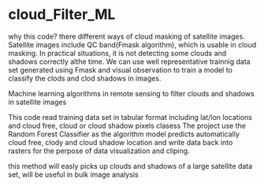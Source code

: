 # cloud_Filter_ML
why this code? 
there different ways of cloud masking of satellite images. Satellite images include QC band(Fmask algorithm), which is usable in cloud masking. In practical situations, it is not detecting some clouds and shadows correctly althe time. We can use well representative trainnig data set generated using Fmask and visual observation to train a model to classify the clods and clod shadows in images.

Machine learning algorithms in remote sensing to filter clouds and shadows in satellite images 

This code read training data set in tabular format including lat/lon locations and cloud free, cloud or cloud shadow pixels clasess
The project use the Random Forest Classifier as the algorithm
model predicts automatically cloud free, clody and cloud shadow location and write data back into rasters for the perpose of data visualization and cliping.

this method will easly picks up clouds and shadows of a large satellite data set, will be useful in bulk image analysis
